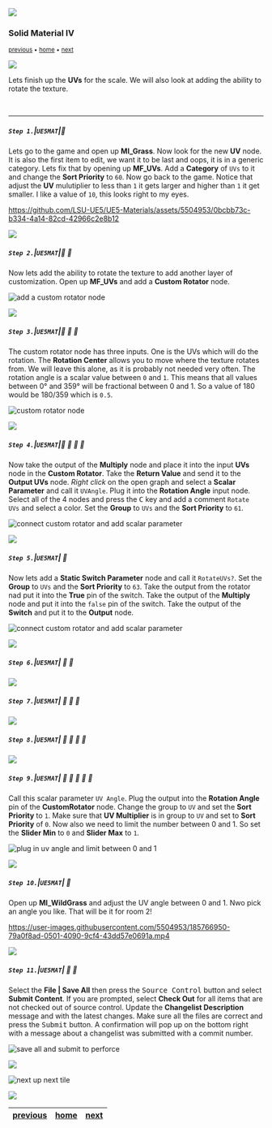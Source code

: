 ![](../images/line3.png)

### Solid Material IV

<sub>[previous](../solid-material-iii/README.md#user-content-solid-material-iii) • [home](../README.md#user-content-ue5-intro-to-materials) • [next](../color-math/README.md#user-content-material-color-math)</sub>

![](../images/line3.png)

Lets finish up the **UVs** for the scale.  We will also look at adding the ability to rotate the texture.  

<br>

---


##### `Step 1.`\|`UE5MAT`|:small_blue_diamond:

Lets go to the game and open up **MI_Grass**.  Now look for the new **UV** node.  It is also the first item to edit, we want it to be last and oops, it is in a generic category. Lets fix that by opening up **MF_UVs**. Add a **Category** of `UVs` to it and change the **Sort Priority** to `60`.  Now go back to the game.  Notice that adjust the **UV** mulutiplier to less than `1` it gets larger and higher than `1` it get smaller.  I like a value of `10`, this looks right to my eyes. 

https://github.com/LSU-UE5/UE5-Materials/assets/5504953/0bcbb73c-b334-4a14-82cd-42966c2e8b12

![](../images/line2.png)

##### `Step 2.`\|`UE5MAT`|:small_blue_diamond: :small_blue_diamond: 

Now lets add the ability to rotate the texture to add another layer of customization. Open up **MF_UVs** and add a **Custom Rotator** node.

![add a custom rotator node](images/customRotator.png)

![](../images/line2.png)

##### `Step 3.`\|`UE5MAT`|:small_blue_diamond: :small_blue_diamond: :small_blue_diamond:

The custom rotator node has three inputs.  One is the UVs which will do the rotation.  The **Rotation Center** allows you to move where the texture rotates from.  We will leave this alone, as it is probably not needed very often.  The rotation angle is a scalar value between `0` and `1`.  This means that all values between 0° and 359° will be fractional between 0 and 1.  So a value of 180 would be 180/359 which is `0.5`.

![custom rotator node](images/threeInputs.png)

![](../images/line2.png)

##### `Step 4.`\|`UE5MAT`|:small_blue_diamond: :small_blue_diamond: :small_blue_diamond: :small_blue_diamond:

Now take the output of the **Multiply** node and place it into the input **UVs** node in the **Custom Rotator**.  Take the **Return Value** and send it to the **Output UVs** node. *Right click* on the open graph and select a **Scalar Parameter** and call it `UVAngle`. Plug it into the **Rotation Angle** input node.    Select all of the 4 nodes and press the <kbd>C</kbd> key and add a comment `Rotate UVs` and select a color.  Set the **Group** to `UVs` and the **Sort Priority** to `61`.

![connect custom rotator and add scalar parameter](images/scalarAdjustments.png)

![](../images/line2.png)

##### `Step 5.`\|`UE5MAT`| :small_orange_diamond:

Now lets add a **Static Switch Parameter** node and call it `RotateUVs?`.  Set the **Group** to `UVs` and the **Sort Priority** to `63`. Take the output from the rotator nad put it into the **True** pin of the switch.  Take the output of the **Multiply** node and put it into the `false` pin of the switch.  Take the output of the **Switch** and put it to the **Output** node.

![connect custom rotator and add scalar parameter](images/AddSwitch.png)

![](../images/line2.png)

##### `Step 6.`\|`UE5MAT`| :small_orange_diamond: :small_blue_diamond:



![](../images/line2.png)

##### `Step 7.`\|`UE5MAT`| :small_orange_diamond: :small_blue_diamond: :small_blue_diamond:



![](../images/line2.png)

##### `Step 8.`\|`UE5MAT`| :small_orange_diamond: :small_blue_diamond: :small_blue_diamond: :small_blue_diamond:



![](../images/line2.png)

##### `Step 9.`\|`UE5MAT`| :small_orange_diamond: :small_blue_diamond: :small_blue_diamond: :small_blue_diamond: :small_blue_diamond:

Call this scalar parameter `UV Angle`.  Plug the output into the **Rotation Angle** pin of the **CustomRotator** node.  Change the group to `UV` and set the **Sort Priority** to `1`.  Make sure that **UV Multiplier** is in group to `UV` and set to **Sort Priority** of `0`. Now also we need to limit the number between 0 and 1.  So set the **Slider Min** to `0` and **Slider Max** to `1`.

![plug in uv angle and limit between 0 and 1](images/changeAngle.png)

![](../images/line2.png)

##### `Step 10.`\|`UE5MAT`| :large_blue_diamond:

Open up **MI_WildGrass** and adjust the UV angle between 0 and 1. Nwo pick an angle you like.  That will be it for room 2!

https://user-images.githubusercontent.com/5504953/185766950-79a0f8ad-0501-4090-9cf4-43dd57e0691a.mp4

![](../images/line2.png)

##### `Step 11.`\|`UE5MAT`| :large_blue_diamond: :small_blue_diamond: 

Select the **File | Save All** then press the <kbd>Source Control</kbd> button and select **Submit Content**.  If you are prompted, select **Check Out** for all items that are not checked out of source control. Update the **Changelist Description** message and with the latest changes. Make sure all the files are correct and press the <kbd>Submit</kbd> button. A confirmation will pop up on the bottom right with a message about a changelist was submitted with a commit number.

![save all and submit to perforce](images/submitP4.png)


![](../images/line.png)

<!-- <img src="https://via.placeholder.com/1000x100/45D7CA/000000/?text=Next Up - ADD NEXT TITLE"> -->
![next up next tile](images/banner.png)

![](../images/line.png)

| [previous](../solid-material-iii/README.md#user-content-solid-material-iii)| [home](../README.md#user-content-ue5-intro-to-materials) | [next](../color-math/README.md#user-content-material-color-math)|
|---|---|---|
